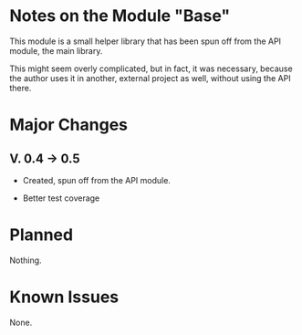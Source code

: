 Notes on the Module "Base"
==========================

This module is a small helper library that has been spun off from the API module, the main library. 

This might seem overly complicated, but in fact, it was necessary, because the author uses it in another, external project as well, without using the API there.

# Major Changes 
## V. 0.4 &rarr; 0.5
* Created, spun off from the API module.

* Better test coverage

# Planned
Nothing.

# Known Issues
None.
